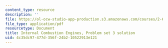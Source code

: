 ```yaml
---
content_type: resource
description: ''
file: https://ol-ocw-studio-app-production.s3.amazonaws.com/courses/2-61-internal-combustion-engines-spring-2017/4c35dc97477d356f24b210522913e121_MIT2_61S17_ps3_soln.pdf
file_type: application/pdf
resourcetype: Document
title: Internal Combustion Engines, Problem set 3 solution
uid: 4c35dc97-477d-356f-24b2-10522913e121
---
```


